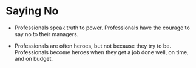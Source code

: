 # Saying No
<!-- TOC -->

- Professionals speak truth to power. Professionals have the courage to say no to their managers.

- Professionals are often heroes, but not because they try to be. Professionals become heroes when they get a job done well, on time, and on budget. 